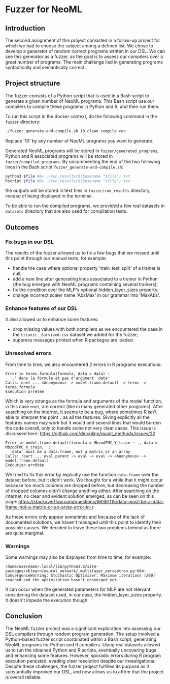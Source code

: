 # Fuzzer for NeoML

## Introduction
The second assignment of this project consisted in a follow-up project for which we had to choose the subject among a defined list. We chose to develop a generator of random correct programs written in our DSL. We can see this generator as a fuzzer, as the goal is to assess our compilers over a great number of programs. The main challenge lied in generating programs syntactically and semantically correct.

## Project structure
The fuzzer consists of a Python script that is used in a Bash script to generate a given number of NeoML programs. This Bash script use our compilers to compile these programs in Python and R, and then run them.

To run this script in the docker context, do the following command in the `fuzzer` directory:
```sh
./fuzzer_generate-and-compile.sh 10 clean compile run
```
Replace '10' by any number of NeoML programs you want to generate.


Generated NeoML programs will be stored in `fuzzer/generated_programs`, Python and R associated programs will be stored in `fuzzer/compiled_programs`. By uncommenting the end of the two following lines in the Bash script `fuzzer_generate-and-compile.sh`:
```sh
python3 $file #&> ./run_results/$(basename "$file").txt
Rscript $file #&> ./run_results/$(basename "$file").txt
```
the outputs will be stored in text files in `fuzzer/run_results` directory, instead of being displayed in the terminal.


To be able to run the compiled programs, we provided a few real datasets in `datasets` directory that are also used for compilation tests.

## Outcomes

### Fix bugs in our DSL
The results of the fuzzer allowed us to fix a few bugs that we missed until this point through our manual tests, for example:
- handle the case where optional property 'train_test_split' of a trainer is null;
- add a new line after generating lines associated to a trainer in Python (the bug emerged with NeoML programs containing several trainers);
- fix the condition over the MLP's optional hidden_layer_sizes property;
- change incorrect scaler name 'AbsMax' in our grammar into 'MaxAbs'.

### Enhance features of our DSL
It also allowed us to enhance some features:
- drop missing values with both compilers as we encountered the case in the `titanic__Survived.csv` dataset we added for the fuzzer;
- suppress messages printed when R packages are loaded.

### Unresolved errors
From time to time, we also encountered 2 errors in R programs executions:
```
Error in terms.formula(formula, data = data) : 
  '.' dans la formule et pas d'argument 'data'
Calls: nnet ... <Anonymous> -> model.frame.default -> terms -> terms.formula
Exécution arrêtée
```
Which is very strange as the formula and arguments of the model function, in this case `nnet`, are correct (like in many generated other programs). After searching on the internet, it seems to be a bug, where sometimes R isn't able to interpret the point `.` as all the features. Giving explicitly all the features names may work but it would add several lines that would burden the code overall, only to handle some not very clear cases.
This issue is discussed here: https://github.com/dmcglinn/quant_methods/issues/22

```
Error in model.frame.default(formula = MbzodFMC_Y_train ~ ., data = MbzodFMC_X_train,  : 
  'data' must be a data.frame, not a matrix or an array
Calls: rpart ... eval.parent -> eval -> eval -> <Anonymous> -> model.frame.default
Exécution arrêtée
```
We tried to fix this error by explicitly use the function `data.frame` over the dataset before, but it didn't work. We thought for a while that it might occur because too much columns are dropped before, but decreasing the number of dropped columns didn't change anything either. After searching on the internet, no clear and evident solution emerged, as can be seen on this page: https://stackoverflow.com/questions/66361115/data-must-be-a-data-frame-not-a-matrix-or-an-array-error-in-r.


As these errors only appear sometimes and because of the lack of documented solutions, we haven't managed until this point to identify their possible causes. We decided to leave these two problems behind as there are quite marginal.

### Warnings

Some warnings may also be displayed from time to time, for example:
```
/home/username/.local/lib/python3.8/site-packages/sklearn/neural_network/_multilayer_perceptron.py:684: ConvergenceWarning: Stochastic Optimizer: Maximum iterations (200) reached and the optimization hasn't converged yet.
```
It can occur when the generated parameters for MLP are not relevant considering the dataset used, in our case, the hidden_layer_sizes property. It doesn't impede the execution though.

## Conclusion
The NeoML fuzzer project was a significant exploration into assessing our DSL compilers through random program generation. The setup involved a Python-based fuzzer script coordinated within a Bash script, generating NeoML programs for Python and R compilers. Using real datasets allowed us to run the obtained Python and R scripts, eventually uncovering bugs and enhancing some features. However, sporadic errors during R program execution persisted, evading clear resolution despite our investigations. Despite these challenges, the fuzzer project fulfilled its purpose as it substantially improved our DSL, and now allows us to affirm that the project is overall reliable.